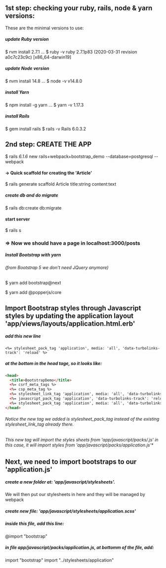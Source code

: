 ## 1st step: checking your ruby, rails, node & yarn versions:

These are the minimal versions to use:

##### update Ruby version
$ rvm install 2.7.1
...
$ ruby -v
ruby 2.7.1p83 (2020-03-31 revision a0c7c23c9c) [x86_64-darwin19]
##### update Node version
$ nvm install 14.8
...
$ node -v
v14.8.0
##### install Yarn
$ npm install -g yarn
...
$ yarn -v
1.17.3
##### install Rails
$ gem install rails
$ rails -v
Rails 6.0.3.2



## 2nd step: CREATE THE APP 
$ rails _6.1.6_ new rails+webpack+bootstrap_demo --database=postgresql --webpack

#### -> Quick scaffold for creating the 'Article' 
$ rails generate scaffold Article title:string content:text

##### create db and do migrate
$ rails db:create db:migrate 

#### start server
$ rails s

### => Now we should have a page in localhost:3000/posts

##### Install Bootstrap with yarn 
###### (from Bootstrap 5 we don't need JQuery anymore)

$ yarn add bootstrap@next

$ yarn add @popperjs/core




## Import Bootstrap styles through Javascript styles by updating the application layout 'app/views/layouts/application.html.erb'

##### add this new line
`<%= stylesheet_pack_tag 'application', media: 'all', 'data-turbolinks-track': 'reload' %>`
##### at the bottom in the head tage, so it looks like:
```html
<head>
  <title>BootstrapDemo</title>
  <%= csrf_meta_tags %>
  <%= csp_meta_tag %>
  <%= stylesheet_link_tag 'application', media: 'all', 'data-turbolinks-track': 'reload' %>
  <%= javascript_pack_tag 'application', 'data-turbolinks-track': 'reload' %>
  <%= stylesheet_pack_tag 'application', media: 'all', 'data-turbolinks-track': 'reload' %>
</head>
```

###### *Notice the new tag we added is stylesheet_pack_tag instead of the existing stylesheet_link_tag already there.*
###### *This new tag will import the styles sheets from 'app/javascript/packs/*.js' in this case, it will import styles from 'app/javascript/packs/application.js'*



## Next, we need to import bootstraps to our 'application.js'

##### create a new folder at: 'app/javascript/stylesheets'.
We will then put our stylesheets in here and they will be managed by webpack

##### create new file: 'app/javascript/stylesheets/application.scss'
##### inside this file, add this line:
@import "bootstrap"

##### in file app/javascript/packs/application.js, at bottomm of the file, add:
import "bootstrap"
import "../stylesheets/application"
